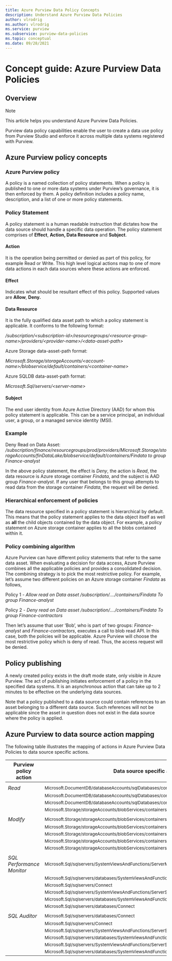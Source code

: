 ```yaml
---
title: Azure Purview Data Policy Concepts
description: Understand Azure Purview Data Policies
author: vlrodrig
ms.author: vlrodrig
ms.service: purview
ms.subservice: purview-data-policies
ms.topic: conceptual
ms.date: 09/28/2021
---
```


# Concept guide: Azure Purview Data Policies


## Overview
> [!NOTE]
> This article helps you understand Azure Purview Data Policies.

Purview data policy capabilities enable the user to create a data use
policy from Purview Studio and enforce it across multiple data systems
registered with Purview.

## Azure Purview policy concepts

### Azure Purview policy

A policy is a named collection of policy statements. When a policy is
published to one or more data systems under Purview’s governance, it is
then enforced by them. A policy definition includes a policy name,
description, and a list of one or more policy statements.

### Policy Statement

A policy statement is a human readable instruction that dictates how the
data source should handle a specific data operation. The policy
statement comprises of **Effect**, **Action, Data Resource** and
**Subject**.

#### Action

It is the operation being permitted or denied as part of this policy,
for example Read or Write. This high level logical actions map to one of
more data actions in each data sources where these actions are enforced.

#### Effect

Indicates what should be resultant effect of this policy. Supported
values are **Allow**, **Deny.**

#### Data Resource

It is the fully qualified data asset path to which a policy statement is
applicable. It conforms to the following format:

*/subscription/\<subscription-id>/resourcegroups/\<resource-group-name>/providers/\<provider-name>/\<data-asset-path>*

Azure Storage data-asset-path format:

*Microsoft.Storage/storageAccounts/\<account-name>/blobservice/default/containers/\<container-name>*

Azure SQLDB data-asset-path format:

*Microsoft.Sql/servers/\<server-name>*

#### Subject

The end user identity from Azure Active Directory (AAD) for whom this
policy statement is applicable. This can be a service principal, an
individual user, a group, or a managed service identity (MSI).

### Example

Deny Read on Data Asset:
*/subscription/finance/resourcegroups/prod/providers/Microsoft.Storage/storageAccounts/finDataLake/blobservice/default/containers/Findata to group Finance-analyst*

In the above policy statement, the effect is *Deny*, the action is
*Read*, the data resource is Azure storage container *Findata*, and the
subject is AAD group *Finance-analyst*. If any user that belongs to this
group attempts to read data from the storage container *Findata*, the
request will be denied.

### Hierarchical enforcement of policies

The data resource specified in a policy statement is hierarchical by
default. This means that the policy statement applies to the data object
itself as well as **all** the child objects contained by the data object.
For example, a policy statement on Azure storage container applies to
all the blobs contained within it.

### Policy combining algorithm 

Azure Purview can have different policy statements that refer to the
same data asset. When evaluating a decision for data access, Azure
Purview combines all the applicable policies and provides a consolidated
decision. The combining strategy is to pick the most restrictive policy.
For example, let’s assume two different policies on an Azure storage
container *Findata* as follows,

Policy 1 - *Allow read on Data asset /subscription/…./containers/Findata
To group Finance-analyst*

Policy 2 - *Deny read on Data asset /subscription/…./containers/Findata
To group Finance-contractors*

Then let’s assume that user ‘Bob’, who is part of two groups:
*Finance-analyst* and *Finance-contractors*, executes a call to blob read
API. In this case, both the policies will be applicable. Azure Purview
will choose the most restrictive policy which is deny of read. Thus, the
access request will be denied.

## Policy publishing

A newly created policy exists in the draft mode state, only visible in
Azure Purview. The act of publishing initiates enforcement of a policy
in the specified data systems. It is an asynchronous action that can
take up to 2 minutes to be effective on the underlying data sources.

Note that a policy published to a data source could contain references
to an asset belonging to a different data source. Such references will
not be applicable since the asset in question does not exist in the data
source where the policy is applied.

## Azure Purview to data source action mapping

The following table illustrates the mapping of actions in Azure Purview
Data Policies to data source specific actions.

| **Purview policy action** | **Data source specific actions**                                                                |
|---------------------------|-------------------------------------------------------------------------------------------------|
|||
| *Read*                      |<sub>Microsoft.DocumentDB/databaseAccounts/sqlDatabases/containers/items/read                        |
|                           |<sub>Microsoft.DocumentDB/databaseAccounts/sqlDatabases/containers/executeQuery                      |
|                           |<sub>Microsoft.DocumentDB/databaseAccounts/sqlDatabases/containers/readChangeFeed                    |
|                           |<sub>Microsoft.Storage/storageAccounts/blobServices/containers/blobs/read                            |
|||
| *Modify*                    |<sub>Microsoft.Storage/storageAccounts/blobServices/containers/blobs/read                            |
|                           |<sub>Microsoft.Storage/storageAccounts/blobServices/containers/blobs/write                           |
|                           |<sub>Microsoft.Storage/storageAccounts/blobServices/containers/blobs/add/action                      |
|                           |<sub>Microsoft.Storage/storageAccounts/blobServices/containers/blobs/move/action                     |
|                           |<sub>Microsoft.Storage/storageAccounts/blobServices/containers/blobs/delete                          |
|||
| *SQL Performance Monitor*   |<sub>Microsoft.Sql/sqlservers/SystemViewsAndFunctions/ServerMetadata/rows/select                     |
|                           |<sub>Microsoft.Sql/sqlservers/databases/SystemViewsAndFunctions/DatabaseMetadata/rows/select         |
|                           |<sub>Microsoft.Sql/sqlservers/Connect                                                                |
|                           |<sub>Microsoft.Sql/sqlservers/SystemViewsAndFunctions/ServerState/rows/select                        |
|                           |<sub>Microsoft.Sql/sqlservers/databases/SystemViewsAndFunctions/DatabaseState/rows/select            |
|                           |<sub>Microsoft.Sql/sqlservers/databases/Connect                                                      |
|||
| *SQL Auditor*               |<sub>Microsoft.Sql/sqlservers/databases/Connect                                                      |
|                           |<sub>Microsoft.Sql/sqlservers/Connect                                                                |
|                           |<sub>Microsoft.Sql/sqlservers/SystemViewsAndFunctions/ServerSecurityState/rows/select                |
|                           |<sub>Microsoft.Sql/sqlservers/databases/SystemViewsAndFunctions/DatabaseSecurityState/rows/select    |
|                           |<sub>Microsoft.Sql/sqlservers/SystemViewsAndFunctions/ServerSecurityMetadata/rows/select             |
|                           |<sub>Microsoft.Sql/sqlservers/databases/SystemViewsAndFunctions/DatabaseSecurityMetadata/rows/select |
